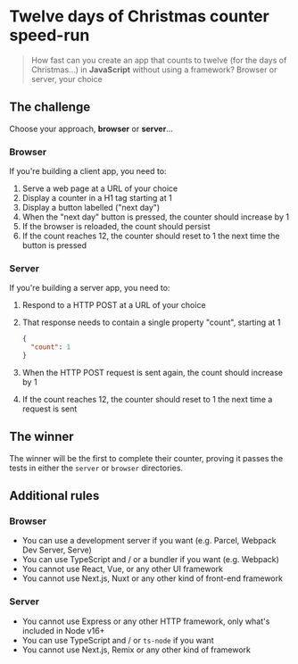 # Twelve days of Christmas counter speed-run

> How fast can you create an app that counts to twelve (for the days of Christmas...) in **JavaScript** without using a framework? Browser or server, your choice

## The challenge

Choose your approach, **browser** or **server**...

### Browser

If you're building a client app, you need to:

1. Serve a web page at a URL of your choice
2. Display a counter in a H1 tag starting at 1
3. Display a button labelled ("next day")
4. When the "next day" button is pressed, the counter should increase by 1
5. If the browser is reloaded, the count should persist
6. If the count reaches 12, the counter should reset to 1 the next time the button is pressed

### Server

If you're building a server app, you need to:

1. Respond to a HTTP POST at a URL of your choice
2. That response needs to contain a single property "count", starting at 1

   ```json
   {
     "count": 1
   }
   ```

3. When the HTTP POST request is sent again, the count should increase by 1
4. If the count reaches 12, the counter should reset to 1 the next time a request is sent

## The winner

The winner will be the first to complete their counter, proving it passes the tests in either the `server` or `browser` directories.

## Additional rules

### Browser

- You can use a development server if you want (e.g. Parcel, Webpack Dev Server, Serve)
- You can use TypeScript and / or a bundler if you want (e.g. Webpack)
- You cannot use React, Vue, or any other UI framework
- You cannot use Next.js, Nuxt or any other kind of front-end framework

### Server

- You cannot use Express or any other HTTP framework, only what's included in Node v16+
- You can use TypeScript and / or `ts-node` if you want
- You cannot use Next.js, Remix or any other kind of framework
